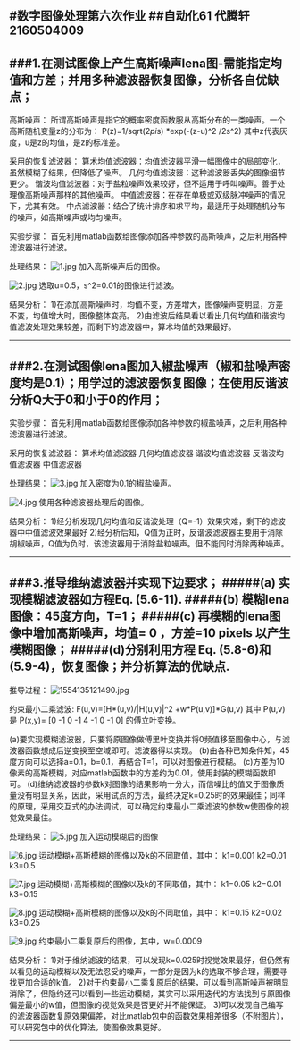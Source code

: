 #数字图像处理第六次作业
##自动化61 代腾轩 2160504009
---
###1.在测试图像上产生高斯噪声lena图-需能指定均值和方差；并用多种滤波器恢复图像，分析各自优缺点；
---
高斯噪声：
所谓高斯噪声是指它的概率密度函数服从高斯分布的一类噪声。一个高斯随机变量z的分布为：
P(z)=1/sqrt(2*pi*s) *exp(-(z-u)^2 /2s^2)
其中z代表灰度，u是z的均值，是z的标准差。

采用的恢复滤波器：
算术均值滤波器：均值滤波器平滑一幅图像中的局部变化，虽然模糊了结果，但降低了噪声。
几何均值滤波器：这种滤波器丢失的图像细节更少。
谐波均值滤波器：对于盐粒噪声效果较好，但不适用于呼叫噪声。善于处理像高斯噪声那样的其他噪声。
中值滤波器：在存在单极或双级脉冲噪声的情况下，尤其有效。
中点滤波器：结合了统计排序和求平均，最适用于处理随机分布的噪声，如高斯噪声或均匀噪声。

实验步骤：
首先利用matlab函数给图像添加各种参数的高斯噪声，之后利用各种滤波器进行滤波。

处理结果：
![1.jpg](https://upload-images.jianshu.io/upload_images/16850002-aedeb9f1fb939dbe.jpg?imageMogr2/auto-orient/strip%7CimageView2/2/w/1240)
加入高斯噪声后的图像。

![2.jpg](https://upload-images.jianshu.io/upload_images/16850002-8705cb5140a3b56d.jpg?imageMogr2/auto-orient/strip%7CimageView2/2/w/1240)
选取u=0.5，s^2=0.01的图像进行滤波。

结果分析：
1)在添加高斯噪声时，均值不变，方差增大，图像噪声变明显，方差不变，均值增大时，图像整体变亮。
2)由滤波后结果看以看出几何均值和谐波均值滤波处理效果较差，而剩下的滤波器中，算术均值的效果最好。

---
###2.在测试图像lena图加入椒盐噪声（椒和盐噪声密度均是0.1）；用学过的滤波器恢复图像；在使用反谐波分析Q大于0和小于0的作用；
---
实验步骤：
首先利用matlab函数给图像添加各种参数的椒盐噪声，之后利用各种滤波器进行滤波。

采用的恢复滤波器：
算术均值滤波器
几何均值滤波器
谐波均值滤波器
反谐波均值滤波器
中值滤波器

处理结果：
![3.jpg](https://upload-images.jianshu.io/upload_images/16850002-7c77c3a7d27a41ef.jpg?imageMogr2/auto-orient/strip%7CimageView2/2/w/1240)
加入密度为0.1的椒盐噪声。

![4.jpg](https://upload-images.jianshu.io/upload_images/16850002-445285b57decbf6b.jpg?imageMogr2/auto-orient/strip%7CimageView2/2/w/1240)
使用各种滤波器处理后的图像。

结果分析：
1)经分析发现几何均值和反谐波处理（Q=-1）效果灾难，剩下的滤波器中中值滤波效果最好
2)经分析后知，Q值为正时，反谐波滤波器主要用于消除胡椒噪声，Q值为负时，该滤波器用于消除盐粒噪声。但不能同时消除两种噪声。

---
###3.推导维纳滤波器并实现下边要求；
#####(a) 实现模糊滤波器如方程Eq. (5.6-11).
#####(b) 模糊lena图像：45度方向，T=1；
#####(c) 再模糊的lena图像中增加高斯噪声，均值= 0 ，方差=10 pixels 以产生模糊图像；
#####(d)分别利用方程 Eq. (5.8-6)和(5.9-4)，恢复图像；并分析算法的优缺点.
---
推导过程：
![1554135121490.jpg](https://upload-images.jianshu.io/upload_images/16850002-357aa65f0729f865.jpg?imageMogr2/auto-orient/strip%7CimageView2/2/w/1240)

约束最小二乘滤波:
F(u,v)=[H*(u,v)/|H(u,v)|^2 +w*P(u,v)]*G(u,v)
其中
P(u,v)是
P(x,y)=
[0 -1 0
-1 4 -1
0 -1 0]
的傅立叶变换。

(a)要实现模糊滤波器，只要将原图像做傅里叶变换并将0频值移至图像中心，与滤波器函数想成后逆变换至空域即可。滤波器得以实现。
(b)由各种已知条件知，45度方向可以选择a=0.1，b=0.1，再结合T=1，可以对图像进行模糊。
(c)方差为10像素的高斯模糊，对应matlab函数中的方差约为0.01，使用封装的模糊函数即可。
(d)维纳滤波器的参数k对图像的结果影响十分大，而信噪比的值又于图像质量没有明显关系，因此，采用试点的方法，最终决定k=0.25时的效果最佳；同样的原理，采用交互式的办法调试，可以确定约束最小二乘滤波的参数w使图像的视觉效果最佳。

处理结果：
![5.jpg](https://upload-images.jianshu.io/upload_images/16850002-a6eb1a10e4cbb2cc.jpg?imageMogr2/auto-orient/strip%7CimageView2/2/w/1240)
加入运动模糊后的图像

![6.jpg](https://upload-images.jianshu.io/upload_images/16850002-09b03e6ccb10f910.jpg?imageMogr2/auto-orient/strip%7CimageView2/2/w/1240)
运动模糊+高斯模糊的图像以及k的不同取值，其中：
k1=0.001
k2=0.01
k3=0.5

![7.jpg](https://upload-images.jianshu.io/upload_images/16850002-6a1c476ffe3f6aa7.jpg?imageMogr2/auto-orient/strip%7CimageView2/2/w/1240)
运动模糊+高斯模糊的图像以及k的不同取值，其中：
k1=0.05
k2=0.01
k3=0.15

![8.jpg](https://upload-images.jianshu.io/upload_images/16850002-6103997f0d62ddff.jpg?imageMogr2/auto-orient/strip%7CimageView2/2/w/1240)
运动模糊+高斯模糊的图像以及k的不同取值，其中：
k1=0.15
k2=0.02
k3=0.25

![9.jpg](https://upload-images.jianshu.io/upload_images/16850002-c41f092a36b912a9.jpg?imageMogr2/auto-orient/strip%7CimageView2/2/w/1240)
约束最小二乘复原后的图像，其中，w=0.0009

结果分析：
1)对于维纳滤波的结果，可以发现k=0.025时视觉效果最好，但仍然有以看见的运动模糊以及无法忍受的噪声，一部分是因为k的选取不够合理，需要寻找更加合适的k值。
2)对于约束最小二乘复原后的结果，可以看到高斯噪声被明显消除了，但隐约还可以看到一些运动模糊，其实可以采用迭代的方法找到与原图像偏差最小的w值，但图像的视觉效果是否更好并不能保证。
3)可以发现自己编写的滤波器函数复原效果偏差，对比matlab包中的函数效果相差很多（不附图片），可以研究包中的优化算法，使图像效果更好。

---


























